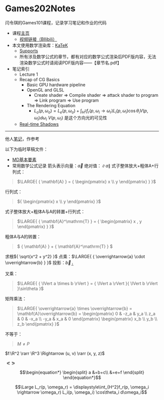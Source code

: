 # Games202Notes
闫令琪的Games101课程，记录学习笔记和作业的代码

+ 课程[主页](https://sites.cs.ucsb.edu/~lingqi/teaching/games202.html)
    + [视频链接（BIlibili）](https://www.bilibili.com/video/BV1YK4y1T7yY?spm_id_from=333.999.0.0&vd_source=ed25f8cd46af3af17726f30e1b36d673)
+ 本文使用数学渲染库：[KaTeK](https://katex.org/)
    + [Supports](https://katex.org/docs/supported.html)
    + 所有涉及数学公式的章节，都有对应的数学公式渲染后PDF版内容，无法渲染数学公式时请阅读PDF版内容——【章节名.pdf】
+ 笔记索引
    + Lecture 1
    + Recap of CG Basics
        + Basic GPU hardware pipeline
        + OpenGL and GLSL
            + Create shader => Compile shader => attack shader to program => Link program => Use program
        + The Rendering Equation
            + $L_o(p, \omega_o) = L_e(p, \omega_o) + \displaystyle\int_{H^2}f_r(p, \omega_i \rightarrow \omega_r)L_i(p, \omega_i)\cos\theta_iV(p, \omega_i)d\omega_i$
            $V(p, \omega_i)$ 是这个方向光的可见性
    + [Real-time Shadows](./Notes/3_Real-time_Shadows/Real-time%20Shadows.md)

****
他人[笔记](https://blog.csdn.net/qq_38065509)，作参考

以下为临时草稿文件：
+ [MD基本要素](https://shd101wyy.github.io/markdown-preview-enhanced/#/zh-cn/markdown-basics)
+ 常用数学公式记录
箭头表示向量：$\overrightarrow{a}$
绝对值：$\lVert a \rVert$
式子整体放大+粗体A+行列式：
>$\LARGE{
    { \mathbf{A} }
    = { \begin{pmatrix} x \\ y \end{pmatrix} }
}$

行列式：
>${ \begin{pmatrix} x \\ y \end{pmatrix} }$

式子整体放大+粗体A与A的转置+行列式：
>$\LARGE{
    { \mathbf{A}^\mathrm{T} }
    = { \begin{pmatrix} x , y \end{pmatrix} }
}$

粗体A与A的转置：
>$
    { \mathbf{A} } + { \mathbf{A}^\mathrm{T} }
$

求根${ \sqrt{x^2 + y^2} }$
点乘：$\LARGE{ { \overrightarrow{a} \cdot \overrightarrow{b} } }$
投影：$\overrightarrow{b}_\perp$

叉乘：
>$\LARGE{
    { \lVert a \times b \rVert }
    = { \lVert a \rVert }{ \lVert b \rVert }\sin\theta
}$

矩阵乘法：
>$\LARGE{
    \overrightarrow{a} \times \overrightarrow{b}
    = \mathbf{A}\overrightarrow{b}
    = \begin{pmatrix} 0 & -z_a & y_a \\ z_a & 0 & -x_a \\ -y_a & x_a & 0 \end{pmatrix} \begin{pmatrix} x_b \\ y_b \\ z_b \end{pmatrix}
}$

不等于：
> $M \not = P$

$f:\R^2 \rarr \R^3 \Rightarrow (u, v) \rarr (x, y, z)$

$\eqslantless \eqslantgtr$

$$\begin{equation*} \begin{split}
a 
&=b+c\\
&=e+f
\end{split} \end{equation*}$$

$$\Large L_r(p, \omega_r) = \displaystyle\int_{H^2}f_r(p, \omega_i \rightarrow \omega_r) L_i(p, \omega_i) \cos\theta_i d\omega_i$$